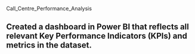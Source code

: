 Call_Centre_Performance_Analysis

## Created a dashboard in Power BI that reflects all relevant Key Performance Indicators (KPIs) and metrics in the dataset.
